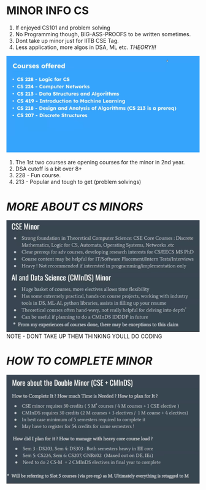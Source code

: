 # MINOR INFO CS
1. If enjoyed CS101 and problem solving 
2. No Programming though, BIG-ASS-PROOFS to be written sometimes.
3. Dont take up minor just for IITB CSE Tag.
4. Less application, more algos in DSA, ML etc. *THEORY!!!*

![Alt text](image-11.png)
1. The 1st two courses are opening courses for the minor in 2nd year.
2. DSA cutoff is a bit over 8+
3. 228 - Fun course.
4. 213 - Popular and tough to get (problem solvings)

# *MORE ABOUT CS MINORS*
![Alt text](image-15.png)
NOTE - DONT TAKE UP THEM THINKING YOULL DO CODING

# *HOW TO COMPLETE MINOR*
![Alt text](image-16.png)